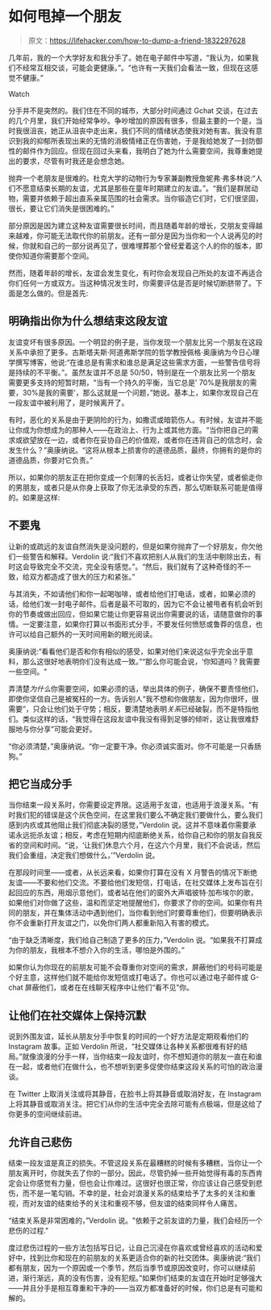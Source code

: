 # 如何甩掉一个朋友

> 原文：<https://lifehacker.com/how-to-dump-a-friend-1832297628>

几年前，我的一个大学好友和我分手了。她在电子邮件中写道，“我认为，如果我们不经常互相交谈，可能会更健康。”。“也许有一天我们会看法一致，但现在这感觉不健康。”

Watch

分手并不是突然的。我们住在不同的城市，大部分时间通过 Gchat 交谈，在过去的几个月里，我们开始经常争吵。争吵增加的原因有很多，但最主要的一个是，当时我很沮丧，她正从沮丧中走出来，我们不同的情绪状态使我对她有害。我没有意识到我的抑郁所表现出来的无情的消极情绪正在伤害她，于是我给她发了一封防御性的邮件作为回应。但现在回过头来看，我明白了她为什么需要空间，我尊重她提出的要求，尽管有时我还是会想念她。

抛弃一个老朋友是很难的。杜克大学的动物行为专家兼副教授詹妮弗·弗多林说:“人们不愿意结束长期的友谊，尤其是那些在童年时期建立的友谊。”。“我们是群居动物，需要并依赖于超出直系亲属范围的社会需求。当你锻造它们时，它们很坚固，很长，要让它们消失是很困难的。”

部分原因是因为建立这种友谊需要很长时间，而且随着年龄的增长，交朋友变得越来越难，你可能无法取代你的前朋友。还有一部分是因为当你和一个人说再见的时候，你就和自己的一部分说再见了，很难埋葬那个曾经爱着这个人的你的版本，即使你知道你需要那个空间。

然而，随着年龄的增长，友谊会发生变化，有时你会发现自己所处的友谊不再适合你们任何一方或双方。当这种情况发生时，你需要评估是否是时候切断脐带了。下面是怎么做的。但是首先:

## 明确指出你为什么想结束这段友谊

友谊变坏有很多原因。一个明显的例子是，当你发现一个朋友比另一个朋友在这段关系中承担了更多。古斯塔夫斯·阿道弗斯学院的哲学教授佩格·奥康纳为今日心理学撰写博客，他说:“在谁总是有需求和谁总是满足这些需求方面，一些警告信号将是持续的不平衡。”。虽然友谊并不总是 50/50，特别是在一个朋友比另一个朋友需要更多支持的短暂时期，“当有一个持久的平衡，当它总是' 70%是我朋友的需要，30%是我的需要'，那么这就是一个问题，”她说。基本上，如果你发现自己在一段友谊中被利用了，是时候离开了。

有时，恶化的关系是由于更阴险的行为，如撒谎或暗箭伤人。有时候，友谊并不能让你成为你想成为的那种人——在政治上、行为上或其他方面。“当你把自己的需求或欲望放在一边，或者你在妥协自己的价值观，或者你在违背自己的信念时，会发生什么？”奥康纳说。“这将从根本上损害你的道德品质，最终，你拥有的是你的道德品质，你要对它负责。”

所以，如果你的朋友正在把你变成一个刻薄的长舌妇，或者让你失望，或者偷走你的男朋友，或者只是从你身上获取了你无法承受的东西，那么切断联系可能是值得的。如果是这样:

## 不要鬼

让新的或疏远的友谊自然消失是没问题的，但是如果你抛弃了一个好朋友，你欠他们一些警告和解释。Verdolin 说:“我们不喜欢把别人从我们的生活中剔除出去，有时这会导致完全不交流，完全没有感觉。”。“然后，我们就有了这种奇怪的不一致，给双方都造成了很大的压力和紧张。”

与其消失，不如请他们和你一起喝咖啡，或者给他们打电话，或者，如果必须的话，给他们发一封电子邮件。后者是最不可取的，因为它不会让被甩者有机会听到你的节奏或做出回应，但如果它能让你更容易说出你需要说的话，请随意做你的事情。一定要注意，如果你打算以书面形式分手，不要发任何愤怒或鲁莽的信息，也许可以给自己额外的一天时间用新的眼光阅读。

奥康纳说:“看看他们是否和你有相似的感受，如果对他们来说这似乎完全出乎意料，那么这很好地表明你们没有达成一致。”“那么你可能会说，‘你知道吗？我需要一些空间。"

弄清楚*为什么*你需要空间，如果必须的话，举出具体的例子，确保不要责怪他们，即使你坚信自己是被冤枉的一方。告诉别人“我不想和你做朋友，因为你很坏，很需要”，只会让他们处于守势；相反，要清楚地表明*关系*已经破裂，而不是特指他们。类似这样的话，“我觉得在这段友谊中我没有得到足够的倾听，这让我很难舒服地与你分享”可能会更好。

“你必须清楚，”奥康纳说。“你一定要干净。你必须诚实面对。你不可能是一只香肠狗。”

## **把它当成分手**

当你结束一段关系时，你需要设定界限。这适用于友谊，也适用于浪漫关系。“有时我们犯的错误是这个灰色空间，在这里我们要么不确定我们要做什么，要么我们感到内疚或其他阻止我们彻底决裂的感觉，”Verdolin 说。这并不意味着你需要承诺永远扼杀友谊；相反，考虑在短期内彻底断绝关系，给你自己和你的朋友自我反省的空间和时间。“说，‘让我们休息六个月，在这六个月里，我们不会说话，然后我们会重组，决定我们想做什么，’”Verdolin 说。

在那段时间里——或者，从长远来看，如果你打算在没有 X 月警告的情况下断绝友谊——不要和他们交流。不要给他们发短信，打电话，在社交媒体上发布旨在引起回应的东西，用烟示意他们，或者站在他们的窗外大声唱彼特·加布埃尔的歌，如果他们对你做了这些，温和而坚定地提醒他们，你要求了你的空间。如果你有共同的朋友，并在集体活动中遇到他们，当你看到他们时要尊重他们，但要明确表示你不会重新打开友谊之门，以免你们两人都重新陷入有害的模式。

“由于缺乏清晰度，我们给自己制造了更多的压力，”Verdolin 说。“如果我不打算成为你的朋友，我根本不想介入你的生活，哪怕是外围的。”

如果你认为你现在的前朋友可能不会尊重你对空间的需求，屏蔽他们的号码可能是个好主意，这样他们就不能给你发短信或打电话了。你也可以通过电子邮件或 G-chat 屏蔽他们，或者在在线聊天程序中让他们“看不见”你。

## 让他们在社交媒体上保持沉默

说到外围友谊，延长从朋友分手中恢复的时间的一个好方法是定期观看他们的 Instagram 故事。正如 Verdolin 所说，“社交媒体让各种关系都很难有好的结局。”就像浪漫的分手一样，当你结束一段友谊时，你不想知道你的朋友一直在和谁在一起，或者他们在做什么，也不想听到更多促使你结束这段关系的可怕的政治漫谈。

在 Twitter 上取消关注或将其静音，在脸书上将其静音或取消好友，在 Instagram 上将其静音或取消关注。把它们从你的生活中完全去除可能有点极端，但是这给了你更多的空间继续前进。

## 允许自己悲伤

结束一段友谊是真正的损失。不管这段关系在最糟糕的时候有多糟糕，当你让一个朋友离开时，你就失去了你的一部分。因此，尽管扔掉一些开始觉得有毒的东西肯定会让你感觉有力量，但也会让你难过。这很好也很正常，你应该让自己感受到悲伤，而不是一笔勾销。不幸的是，社会对浪漫关系的结束给予了太多的关注和重视，而对友谊的结束给予的关注和重视不够，但友谊的结束同样令人痛苦。

“结束关系是非常困难的，”Verdolin 说。"依赖于之前友谊的力量，我们会经历一个悲伤的过程."

度过悲伤过程的一些方法包括写日记，让自己沉浸在你喜欢或曾经喜欢的活动和爱好中，找到比你和现在的前朋友的关系更适合你的新的社交团体。奥康纳说:“我们都有朋友，因为一个原因或一个季节，然后当季节或原因改变时，你可以继续前进，渐行渐远，真的没有伤害，没有犯规。”如果你们结束的友谊在开始时足够强大——并且分手是相互尊重和干净的——当双方都准备好的时候，你们总是有可能和解的。